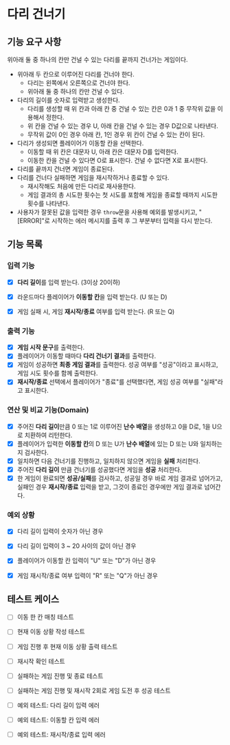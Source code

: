 # 다리 건너기

## 기능 요구 사항

위아래 둘 중 하나의 칸만 건널 수 있는 다리를 끝까지 건너가는 게임이다.

- 위아래 두 칸으로 이루어진 다리를 건너야 한다.
  - 다리는 왼쪽에서 오른쪽으로 건너야 한다.
  - 위아래 둘 중 하나의 칸만 건널 수 있다.
- 다리의 길이를 숫자로 입력받고 생성한다.
  - 다리를 생성할 때 위 칸과 아래 칸 중 건널 수 있는 칸은 0과 1 중 무작위 값을 이용해서 정한다.
  - 위 칸을 건널 수 있는 경우 U, 아래 칸을 건널 수 있는 경우 D값으로 나타낸다.
  - 무작위 값이 0인 경우 아래 칸, 1인 경우 위 칸이 건널 수 있는 칸이 된다.
- 다리가 생성되면 플레이어가 이동할 칸을 선택한다.
  - 이동할 때 위 칸은 대문자 U, 아래 칸은 대문자 D를 입력한다.
  - 이동한 칸을 건널 수 있다면 O로 표시한다. 건널 수 없다면 X로 표시한다.
- 다리를 끝까지 건너면 게임이 종료된다.
- 다리를 건너다 실패하면 게임을 재시작하거나 종료할 수 있다.
  - 재시작해도 처음에 만든 다리로 재사용한다.
  - 게임 결과의 총 시도한 횟수는 첫 시도를 포함해 게임을 종료할 때까지 시도한 횟수를 나타낸다.
- 사용자가 잘못된 값을 입력한 경우 `throw`문을 사용해 예외를 발생시키고, "[ERROR]"로 시작하는 에러 메시지를 출력 후 그 부분부터 입력을 다시 받는다.

## 기능 목록

### 입력 기능
- [x] **다리 길이**를 입력 받는다. (3이상 20이하)
- [x] 라운드마다 플레이어가 **이동할 칸**을 입력 받는다. (U 또는 D)
- [x] 게임 실패 시, 게임 **재시작/종료** 여부를 입력 받는다. (R 또는 Q)


### 출력 기능
- [x] **게임 시작 문구**를 출력한다.
- [x] 플레이어가 이동할 때마다 **다리 건너기 결과**를 출력한다.
- [x] 게임이 성공하면 **최종 게임 결과**를 출력한다. 성공 여부를 "성공"이라고 표시하고, 게임 시도 횟수를 함께 출력한다.
- [x] **재시작/종료** 선택에서 플레이어가 "종료"를 선택했다면, 게임 성공 여부를 "실패"라고 표시한다.

### 연산 및 비교 기능(Domain)
- [x] 주어진 **다리 길이**만큼 0 또는 1로 이루어진 **난수 배열**을 생성하고 0을 D로, 1을 U으로 치환하여 리턴한다.
- [x] 플레이어가 입력한 **이동할 칸**의 D 또는 U가 **난수 배열**에 있는 D 또는 U와 일치하는지 검사한다.
- [x] 일치하면 다음 건너기를 진행하고, 일치하지 않으면 게임을 **실패** 처리한다.
- [x] 주어진 **다리 길이** 만큼 건너기를 성공했다면 게임을 **성공** 처리한다.
- [x] 한 게임이 완료되면 **성공/실패**를 검사하고, 성공일 경우 바로 게임 결과로 넘어가고, 실패인 경우 **재시작/종료** 입력을 받고, 그것이 종료인 경우에만 게임 결과로 넘어간다.

### 예외 상황
- [x] 다리 길이 입력이 숫자가 아닌 경우
- [x] 다리 길이 입력이 3 ~ 20 사이의 값이 아닌 경우
- [x] 플레이어가 이동할 칸 입력이 "U" 또는 "D"가 아닌 경우
- [x] 게임 재시작/종료 여부 입력이 "R" 또는 "Q"가 아닌 경우


## 테스트 케이스

- [ ] 이동 한 칸 매칭 테스트
- [ ] 현재 이동 상황 작성 테스트
- [ ] 게임 진행 후 현재 이동 상황 출력 테스트
- [ ] 재시작 확인 테스트

- [ ] 실패하는 게임 진행 및 종료 테스트
- [ ] 실패하는 게임 진행 및 재시작 2회로 게임 도전 후 성공 테스트

- [ ] 예외 테스트: 다리 길이 입력 에러
- [ ] 예외 테스트: 이동할 칸 입력 에러
- [ ] 예외 테스트: 재시작/종료 입력 에러



